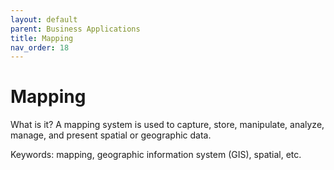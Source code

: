 ```yaml
---
layout: default
parent: Business Applications
title: Mapping
nav_order: 18
---
```


# Mapping

What is it? A mapping system is used to capture, store, manipulate, analyze, manage, and present spatial or geographic data. 

Keywords: mapping, geographic information system (GIS), spatial, etc. 
